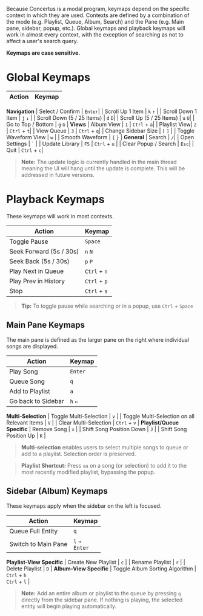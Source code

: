 Because Concertus is a modal program, keymaps depend on the specific context in
which they are used. Contexts are defined by a combination of the mode (e.g.
Playlist, Queue, Album, Search) and the Pane (e.g. Main pane, sidebar, popup,
etc.). Global keymaps and playback keymaps will work in almost every context,
with the exception of searching as not to affect a user's search query. 

**Keymaps are case sensitive.**

# Global Keymaps

| Action      | Keymap |
| ----------- | ----------- |
**Navigation**
| Select / Confirm | `Enter`|
| Scroll Up 1 Item     | `k` `↑` |
| Scroll Down 1 Item     | `j` `↓` |
| Scroll Down (5 / 25 Items) | `d` `D`|
| Scroll Up (5 / 25 Items) | `u` `U`|
| Go to Top / Bottom | `g` `G` |
**Views**
| Album View |  `1` \| `Ctrl` + `a`|
| Playlist View|  `2` \| `Ctrl` + `t`|
| View Queue | `3` \| `Ctrl` + `q`|
| Change Sidebar Size | `[` `]` |
| Toggle Waveform View | `w` |
| Smooth Waveform | `{` `}` |
**General**
| Search | `/`|
| Open Settings | ``` ` ``` |
| Update Library | `F5` \| `Ctrl` + `u` |
| Clear Popup / Search | `Esc`|
| Quit | `Ctrl` + `c`|

 > **Note:** The update logic is currently handled in the main thread meaning the
 UI will hang until the update is complete. This will be addressed in
 future versions.

# Playback Keymaps
These keymaps will work in most contexts.

| Action      | Keymap |
| ----------- | ----------- |
| Toggle Pause | `Space` |
| Seek Forward (5s / 30s)| `n`  `N` |
| Seek Back (5s / 30s)| `p` `P` |
| Play Next in Queue | `Ctrl` + `n`|
| Play Prev in History | `Ctrl` + `p`|
| Stop | `Ctrl` + `s`|

> **Tip:** To toggle pause while searching or in a popup, use `Ctrl` +
> `Space`

## Main Pane Keymaps
The main pane is defined as the larger pane on the right where
individual songs are displayed. 

| Action      | Keymap |
| ----------- | ----------- |
| Play Song | `Enter` |
| Queue Song | `q` |
| Add to Playlist | `a` |
| Go back to Sidebar | `h` `←`|
**Multi-Selection**
| Toggle Multi-Selection | `v` |
| Toggle Multi-Selection on all Relevant Items | `V` |
| Clear Multi-Selection | `Ctrl` + `v` |
**Playlist/Queue Specific**
| Remove Song | `x` |
| Shift Song Position Down | `J` |
| Shift Song Position Up | `K` |

> **Multi-selection** enables users to select multiple songs to queue
> or add to a playlist. Selection order is preserved.

> **Playlist Shortcut:** Press `aa` on a song (or selection) to add it
> to the most recently modified playlist, bypassing the popup. 


## Sidebar (Album) Keymaps

These keymaps apply when the sidebar on the left is focused. 

| Action      | Keymap |
| ----------- | ----------- |
| Queue Full Entity | `q` |
| Switch to Main Pane | `l` `→` <br> `Enter` |
**Playlist-View Specific**
| Create New Playlist | `c` |
| Rename Playlist | `r` |
| Delete Playlist | `D` |
**Album-View Specific**
| Toggle Album Sorting Algorithm | `Ctrl` + `h` <br> `Ctrl` + `l` |

> **Note:** Add an entire album or playlist to the queue by pressing
> `q` directly from the sidebar pane. If nothing is playing, the
> selected entity will begin playing automatically.
